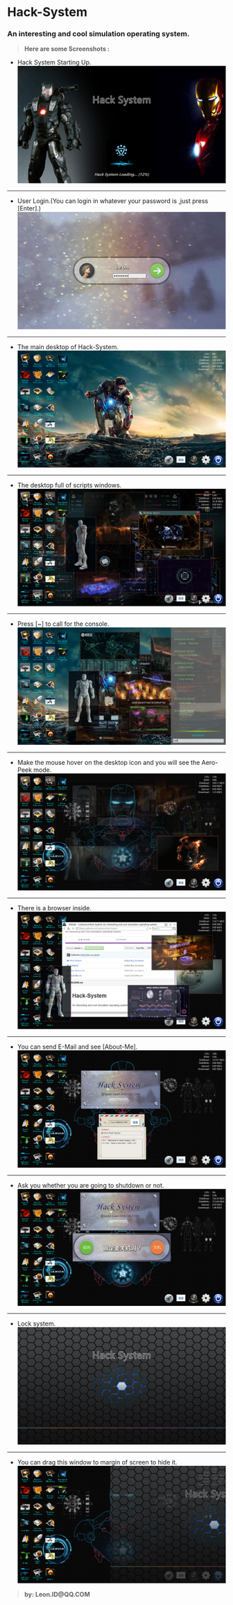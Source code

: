 # Hack-System
### An interesting and cool simulation operating system.

> __Here are some Screenshots :__

* Hack System Starting Up.
![image](./Screenshot/CuteLeon.Hack-System.S01.png)
___
* User Login.(You can login in whatever your password is ,just press [Enter].)
![image](./Screenshot/CuteLeon.Hack-System.S02.png)
___
* The main desktop of Hack-System.
![image](./Screenshot/CuteLeon.Hack-System.S03.png)
___
* The desktop full of scripts windows.
![image](./Screenshot/CuteLeon.Hack-System.S04.png)
___
* Press [~] to call for the console.
![image](./Screenshot/CuteLeon.Hack-System.S05.png)
___
* Make the mouse hover on the desktop icon and you will see the Aero-Peek mode.
![image](./Screenshot/CuteLeon.Hack-System.S06.png)
___
* There is a browser inside.
![image](./Screenshot/CuteLeon.Hack-System.S07.png)
___
* You can send E-Mail and see [About-Me].
![image](./Screenshot/CuteLeon.Hack-System.S08.png)
___
* Ask you whether you are going to shutdown or not.
![image](./Screenshot/CuteLeon.Hack-System.S09.png)
___
* Lock system.
![image](./Screenshot/CuteLeon.Hack-System.S10.png)
___
* You can drag this window to margin of screen to hide it.
![image](./Screenshot/CuteLeon.Hack-System.S11.png)

> __by: Leon.ID@QQ.COM__

